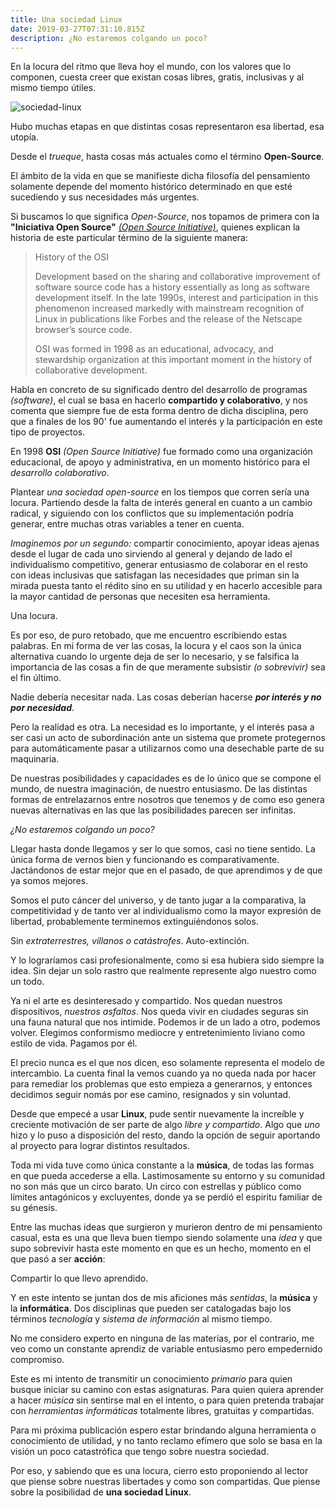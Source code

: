 ```yaml
---
title: Una sociedad Linux
date: 2019-03-27T07:31:10.815Z
description: ¿No estaremos colgando un poco?
---
```

En la locura del ritmo que lleva hoy el mundo, con los valores que lo componen, cuesta creer que existan cosas libres, gratis, inclusivas y al mismo tiempo útiles.

![sociedad-linux](/img/gouklfp.jpg)

Hubo muchas etapas en que distintas cosas representaron esa libertad, esa utopía.

Desde el _trueque_, hasta cosas más actuales como el término **Open-Source**.

El ámbito de la vida en que se manifieste dicha filosofía del pensamiento solamente depende del momento histórico determinado en que esté sucediendo y sus necesidades más urgentes.

Si buscamos lo que significa _Open-Source_, nos topamos de primera con la **"Iniciativa Open Source"** [_(Open Source Initiative)_](https://opensource.org/), quienes explican la historia de este particular término de la siguiente manera:

> History of the OSI
>
> Development based on the sharing and collaborative improvement of software source code has a history essentially as long as software development itself. In the late 1990s, interest and participation in this phenomenon increased markedly with mainstream recognition of Linux in publications like Forbes and the release of the Netscape browser’s source code.
>
> OSI was formed in 1998 as an educational, advocacy, and stewardship organization at this important moment in the history of collaborative development.

Habla en concreto de su significado dentro del desarrollo de programas _(software)_, el cual se basa en hacerlo **compartido y colaborativo**, y nos comenta que siempre fue de esta forma dentro de dicha disciplina, pero que a finales de los 90' fue aumentando el interés y la participación en este tipo de proyectos.

En 1998 **OSI** _(Open Source Initiative)_ fue formado como una organización educacional, de apoyo  y administrativa, en un momento histórico para el _desarrollo colaborativo_.

Plantear _una sociedad open-source_ en los tiempos que corren sería una locura. Partiendo desde la falta de interés general en cuanto a un cambio radical, y siguiendo con los conflictos que su implementación podría generar, entre muchas otras variables a tener en cuenta.

_Imaginemos por un segundo:_ compartir conocimiento, apoyar ideas ajenas desde el lugar de cada uno sirviendo al general y dejando de lado el individualismo competitivo, generar entusiasmo de colaborar en el resto con ideas inclusivas que satisfagan las necesidades que priman sin la mirada puesta tanto el rédito sino en su utilidad y en hacerlo accesible para la mayor cantidad de personas que necesiten esa herramienta.

Una locura.

Es por eso, de puro retobado, que me encuentro escribiendo estas palabras. En mi forma de ver las cosas, la locura y el caos son la única alternativa cuando lo urgente deja de ser lo necesario, y se falsifica la importancia de las cosas a fin de que meramente subsistir _(o sobrevivir)_ sea el fin último.

Nadie debería necesitar nada. Las cosas deberían hacerse **_por interés y no por necesidad_**.

Pero la realidad es otra. La necesidad es lo importante, y el interés pasa a ser casi un acto de subordinación ante un sistema que promete protegernos para automáticamente pasar a utilizarnos como una desechable parte de su maquinaria.

De nuestras posibilidades y capacidades es de lo único que se compone el mundo, de nuestra imaginación, de nuestro entusiasmo. De las distintas formas de entrelazarnos entre nosotros que tenemos y de como eso genera nuevas alternativas en las que las posibilidades parecen ser infinitas.

_¿No estaremos colgando un poco?_

Llegar hasta donde llegamos y ser lo que somos, casi no tiene sentido. La única forma de vernos bien y funcionando es comparativamente. Jactándonos de estar mejor que en el pasado, de que aprendimos y de que ya somos mejores.

Somos el puto cáncer del universo, y de tanto jugar a la comparativa, la competitividad y de tanto ver al individualismo como la mayor expresión de libertad, probablemente terminemos extinguiéndonos solos.

Sin _extraterrestres, villanos o catástrofes_. Auto-extinción.

Y lo lograríamos casi profesionalmente, como si esa hubiera sido siempre la idea. Sin dejar un solo rastro que realmente represente algo nuestro como un todo.

Ya ni el arte es desinteresado y compartido. Nos quedan nuestros dispositivos, _nuestros asfaltos_. Nos queda vivir en ciudades seguras sin una fauna natural que nos intimide. Podemos ir de un lado a otro, podemos volver. Elegimos conformismo mediocre y entretenimiento liviano como estilo de vida. Pagamos por él.

El precio nunca es el que nos dicen, eso solamente representa el modelo de intercambio. La cuenta final la vemos cuando ya no queda nada por hacer para remediar los problemas que esto empieza a generarnos, y entonces decidimos seguir nomás por ese camino, resignados y sin voluntad.

Desde que empecé a usar **Linux**, pude sentir nuevamente la increíble y creciente motivación de ser parte de algo _libre y compartido_. Algo que _uno_ hizo y lo puso a disposición del resto, dando la opción de seguir aportando al proyecto para lograr distintos resultados.

Toda mi vida tuve como única constante a la **música**, de todas las formas en que pueda accederse a ella. Lastimosamente su entorno y su comunidad no son más que un circo barato. Un circo con estrellas y público como límites antagónicos y excluyentes, donde ya se perdió el espiritu familiar de su génesis.

Entre las muchas ideas que surgieron y murieron dentro de mi pensamiento casual, esta es una que lleva buen tiempo siendo solamente una _idea_ y que supo sobrevivir hasta este momento en que es un hecho, momento en el que pasó a ser **acción**:

Compartir lo que llevo aprendido.

Y en este intento se juntan dos de mis aficiones más _sentidas_, la **música** y la **informática**. Dos disciplinas que pueden ser catalogadas bajo los términos _tecnología_ y _sistema de información_ al mismo tiempo.

No me considero experto en ninguna de las materias, por el contrario, me veo como un constante aprendiz de variable entusiasmo pero empedernido compromiso. 

Este es mi intento de transmitir un conocimiento _primario_ para quien busque iniciar su camino con estas asignaturas. Para quien quiera aprender a hacer _música_ sin sentirse mal en el intento, o para quien pretenda trabajar con _herramientas informáticas_ totalmente libres, gratuitas y compartidas.

Para mi próxima publicación espero estar brindando alguna herramienta o conocimiento de utilidad, y no tanto reclamo efímero que solo se basa en la visión un poco catastrófica que tengo sobre nuestra sociedad.

Por eso, y sabiendo que es una locura, cierro esto proponiendo al lector que piense sobre nuestras libertades y como son compartidas. Que piense sobre la posibilidad de **una sociedad Linux**.
